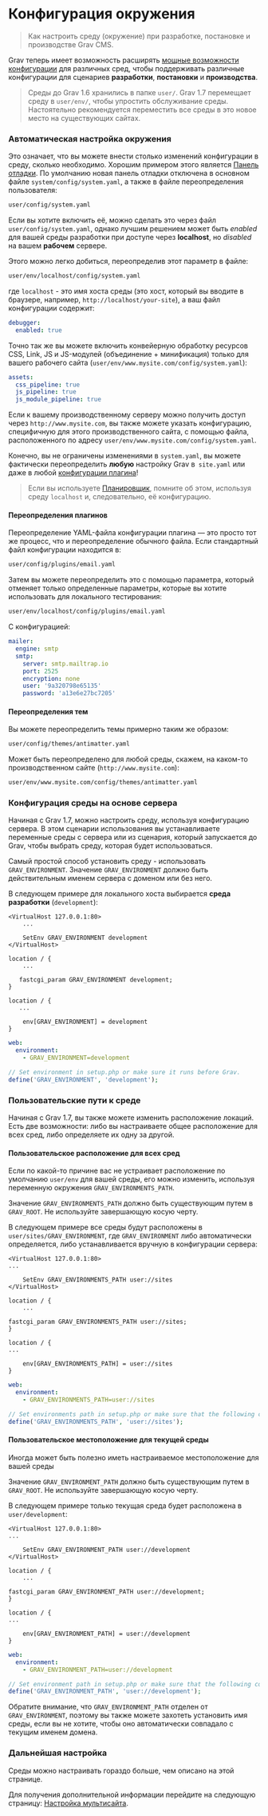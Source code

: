 # Конфигурация окружения

> Как настроить среду (окружение) при разработке, постановке и производстве Grav CMS.

Grav теперь имеет возможность расширять [мощные возможности конфигурации](/01.basics/05.grav-configuration/index) для различных сред, чтобы поддерживать различные конфигурации для сценариев **разработки**, **постановки** и **производства**.

> Среды до Grav 1.6 хранились в папке `user/`. Grav 1.7 перемещает среду в `user/env/`, чтобы упростить обслуживание среды. Настоятельно рекомендуется переместить все среды в это новое место на существующих сайтах.

### Автоматическая настройка окружения

Это означает, что вы можете внести столько изменений конфигурации в среду, сколько необходимо. Хорошим примером этого является [Панель отладки](/08.advanced/03.debugging/index). По умолчанию новая панель отладки отключена в основном файле `system/config/system.yaml`, а также в файле переопределения пользователя:

```bash
user/config/system.yaml
```

Если вы хотите включить её, можно сделать это через файл `user/config/system.yaml`, однако лучшим решением может быть _enabled_ для вашей среды разработки при доступе через **localhost**, но _disabled_ на вашем **рабочем** сервере.

Этого можно легко добиться, переопределив этот параметр в файле:

```bash
user/env/localhost/config/system.yaml
```

где `localhost` - это имя хоста среды (это хост, который вы вводите в браузере, например, `http://localhost/your-site`), а ваш файл конфигурации содержит:

```yaml
debugger:
  enabled: true
```

Точно так же вы можете включить конвейерную обработку ресурсов CSS, Link, JS и JS-модулей (объединение + минификация) только для вашего рабочего сайта
(`user/env/www.mysite.com/config/system.yaml`):

```yaml
assets:
  css_pipeline: true
  js_pipeline: true
  js_module_pipeline: true
```

Если к вашему производственному серверу можно получить доступ через `http://www.mysite.com`, вы также можете указать конфигурацию, специфичную для этого производственного сайта, с помощью файла, расположенного по адресу `user/env/www.mysite.com/config/system.yaml`.

Конечно, вы не ограничены изменениями в `system.yaml`, вы можете фактически переопределить **любую** настройку Grav в` site.yaml` или даже в любой [конфигурации плагина](/04.plugins/01.plugin-basics/index)!

> Если вы используете [Планировщик](/08.advanced/06.scheduler/index), помните об этом, используя среду `localhost` и, следовательно, её конфигурацию.

#### Переопределения плагинов

Переопределение YAML-файла конфигурации плагина — это просто тот же процесс, что и переопределение обычного файла. Если стандартный файл конфигурации находится в:

```bash
user/config/plugins/email.yaml
```

Затем вы можете переопределить это с помощью параметра, который отменяет только определенные параметры, которые вы хотите использовать для локального тестирования:

```bash
user/env/localhost/config/plugins/email.yaml
```

С конфигурацией:

```yaml
mailer:
  engine: smtp
  smtp:
    server: smtp.mailtrap.io
    port: 2525
    encryption: none
    user: '9a320798e65135'
    password: 'a13e6e27bc7205'
```

#### Переопределения тем

Вы можете переопределить темы примерно таким же образом:

```bash
user/config/themes/antimatter.yaml
```

Может быть переопределено для любой среды, скажем, на каком-то производственном сайте (`http://www.mysite.com`):

```bash
user/env/www.mysite.com/config/themes/antimatter.yaml
```

### Конфигурация среды на основе сервера

Начиная с Grav 1.7, можно настроить среду, используя конфигурацию сервера. В этом сценарии использования вы устанавливаете переменные среды с сервера или из сценария, который запускается до Grav, чтобы выбрать среду, которая будет использоваться.

Самый простой способ установить среду - использовать `GRAV_ENVIRONMENT`. Значение `GRAV_ENVIRONMENT` должно быть действительным именем сервера с доменом или без него.

В следующем примере для локального хоста выбирается **среда разработки** (`development`):

<!-- tabs:start -->
<!-- tab:Apache 2-->
```apacheconf
<VirtualHost 127.0.0.1:80>
    ...

    SetEnv GRAV_ENVIRONMENT development
</VirtualHost>
```
<!-- tabs:end -->
<!-- tab:NGINX php-fpm-->
```nginx
location / {
    ...

   fastcgi_param GRAV_ENVIRONMENT development;
}
```
<!-- tabs:end -->
<!-- tab:NGINX php-cgi-->
```nginx
location / {
   ...

    env[GRAV_ENVIRONMENT] = development
}
```
<!-- tabs:end -->
<!-- tab:Docker-->
```yaml
web:
  environment:
    - GRAV_ENVIRONMENT=development
```
<!-- tabs:end -->
<!-- tab:PHP-->
```php
// Set environment in setup.php or make sure it runs before Grav.
define('GRAV_ENVIRONMENT', 'development');
```
<!-- tabs:end -->

### Пользовательские пути к среде

Начиная с Grav 1.7, вы также можете изменить расположение локаций. Есть две возможности: либо вы настраиваете общее расположение для всех сред, либо определяете их одну за другой.

#### Пользовательское расположение для всех сред

Если по какой-то причине вас не устраивает расположение по умолчанию `user/env` для вашей среды, его можно изменить, используя переменную окружения `GRAV_ENVIRONMENTS_PATH`.

Значение `GRAV_ENVIRONMENTS_PATH` должно быть существующим путем в `GRAV_ROOT`. Не используйте завершающую косую черту.

В следующем примере все среды будут расположены в `user/sites/GRAV_ENVIRONMENT`, где `GRAV_ENVIRONMENT` либо автоматически определяется, либо устанавливается вручную в конфигурации сервера:

<!-- tabs:start -->
<!-- tab:Apache 2-->
```apacheconf
<VirtualHost 127.0.0.1:80>
...

    SetEnv GRAV_ENVIRONMENTS_PATH user://sites
</VirtualHost>
```
<!-- tabs:end -->
<!-- tab:NGINX php-fpm-->
```nginx
location / {
    ...

fastcgi_param GRAV_ENVIRONMENTS_PATH user://sites;
}
```
<!-- tabs:end -->
<!-- tab:NGINX php-cgi-->
```nginx
location / {
...

    env[GRAV_ENVIRONMENTS_PATH] = user://sites
}
```
<!-- tabs:end -->
<!-- tab:Docker-->
```yaml
web:
  environment:
    - GRAV_ENVIRONMENTS_PATH=user://sites
```
<!-- tabs:end -->
<!-- tab:PHP-->
```php
// Set environments path in setup.php or make sure that the following code runs before Grav.
define('GRAV_ENVIRONMENTS_PATH', 'user://sites');
```
<!-- tabs:end -->

#### Пользовательское местоположение для текущей среды

Иногда может быть полезно иметь настраиваемое местоположение для вашей среды

Значение `GRAV_ENVIRONMENT_PATH` должно быть существующим путем в `GRAV_ROOT`. Не используйте завершающую косую черту.

В следующем примере только текущая среда будет расположена в `user/development`:

<!-- tabs:start -->
<!-- tab:Apache 2-->
```apacheconf
<VirtualHost 127.0.0.1:80>
...

    SetEnv GRAV_ENVIRONMENT_PATH user://development
</VirtualHost>
```
<!-- tabs:end -->
<!-- tab:NGINX php-fpm-->
```nginx
location / {
    ...

fastcgi_param GRAV_ENVIRONMENT_PATH user://development;
}
```
<!-- tabs:end -->
<!-- tab:NGINX php-cgi-->
```nginx
location / {
...

    env[GRAV_ENVIRONMENT_PATH] = user://development
}
```
<!-- tabs:end -->
<!-- tab:Docker-->
```yaml
web:
  environment:
    - GRAV_ENVIRONMENT_PATH=user://development
```
<!-- tabs:end -->
<!-- tab:PHP-->
```php
// Set environment path in setup.php or make sure that the following code runs before Grav.
define('GRAV_ENVIRONMENT_PATH', 'user://development');
```
<!-- tabs:end -->

Обратите внимание, что `GRAV_ENVIRONMENT_PATH` отделен от `GRAV_ENVIRONMENT`, поэтому вы также можете захотеть установить имя среды, если вы не хотите, чтобы оно автоматически совпадало с текущим именем домена.
### Дальнейшая настройка

Среды можно настраивать гораздо больше, чем описано на этой странице.

Для получения дополнительной информации перейдите на следующую страницу: [Настройка мультисайта](/08.advanced/05.multisite-setup/index).



